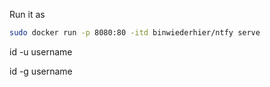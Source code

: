 
Run it as
```bash
sudo docker run -p 8080:80 -itd binwiederhier/ntfy serve
```
id -u username

id -g username